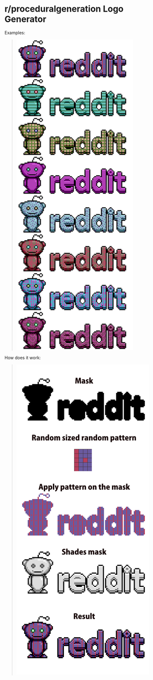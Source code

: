 # r/proceduralgeneration Logo Generator


Examples:

> ![](https://raw.githubusercontent.com/CiaccoDavide/procgen-reddit-logo/master/img/examples.png)



How does it work:

> ![](https://raw.githubusercontent.com/CiaccoDavide/procgen-reddit-logo/master/img/hdiw.png)